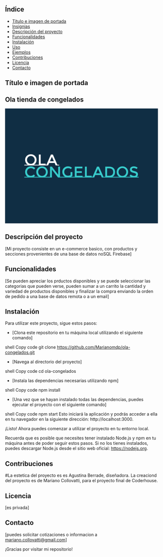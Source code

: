## Índice

- [Título e imagen de portada](#título-e-imagen-de-portada)
- [Insignias](#insignias)
- [Descripción del proyecto](#descripción-del-proyecto)
- [Funcionalidades](#funcionalidades)
- [Instalación](#instalación)
- [Uso](#uso)
- [Ejemplos](#ejemplos)
- [Contribuciones](#contribuciones)
- [Licencia](#licencia)
- [Contacto](#contacto)

## Título e imagen de portada

## Ola tienda de congelados

![Logo de mi proyecto](/public/ola-congelados-high-resolution-color-logo.png)

## Descripción del proyecto

[Mi proyecto consiste en un e-commerce basico, con productos y secciones provenientes de una base de datos noSQL Firebase]

## Funcionalidades

[Se pueden apreciar los prductos disponibles y se puede seleccionar las categorias que pueden verse, pueden sumar a un carrito la cantidad y variedad de productos disponibles y finalizar la compra enviando la orden de pedido a una base de datos remota o a un email]

## Instalación

Para utilizar este proyecto, sigue estos pasos:

- [Clona este repositorio en tu máquina local utilizando el siguiente comando]

shell
Copy code
git clone https://github.com/Marianomdp/ola-congelados.git

- [Navega al directorio del proyecto]

shell
Copy code
cd ola-congelados

- [Instala las dependencias necesarias utilizando npm]

shell
Copy code
npm install

- [Una vez que se hayan instalado todas las dependencias, puedes ejecutar el proyecto con el siguiente comando]

shell
Copy code
npm start
Esto iniciará la aplicación y podrás acceder a ella en tu navegador en la siguiente dirección: http://localhost:3000.

¡Listo! Ahora puedes comenzar a utilizar el proyecto en tu entorno local.

Recuerda que es posible que necesites tener instalado Node.js y npm en tu máquina antes de poder seguir estos pasos. Si no los tienes instalados, puedes descargar Node.js desde el sitio web oficial: https://nodejs.org.

## Contribuciones

#La estetica del proyecto es es Agustina Berrade, diseñadora.
La creaciond del proyecto es de Mariano Collovatti, para el proyecto final de Coderhouse.

## Licencia

[es privada]

## Contacto

[puedes solicitar cotizaciones o informacion a mariano.collovatti@gmail.com]

¡Gracias por visitar mi repositorio!
